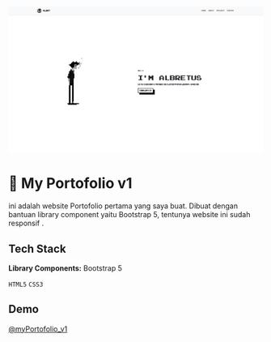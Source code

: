 

![App Screenshot](https://github.com/Albretus2/myPortofolio_v1/blob/main/konten/Screen%20Shot%202024-04-03%20at%2019.49.44.png "Tampilan halaman HomePage")


# 📍 My Portofolio v1

ini adalah website Portofolio pertama yang saya buat. Dibuat dengan bantuan library component yaitu Bootstrap 5, tentunya website ini sudah responsif .



## Tech Stack

**Library Components:** Bootstrap 5 

`HTML5` `CSS3`



## Demo

[@myPortofolio_v1](https://albretus2.github.io/MyPortofolio/)

